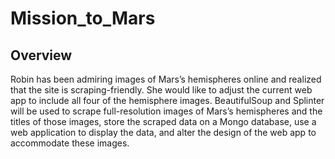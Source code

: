 # Mission_to_Mars

## Overview
Robin has been admiring images of Mars’s hemispheres online and realized that the site is scraping-friendly. She would like to adjust the current web app to include all four of the hemisphere images. BeautifulSoup and Splinter will be used to scrape full-resolution images of Mars’s hemispheres and the titles of those images, store the scraped data on a Mongo database, use a web application to display the data, and alter the design of the web app to accommodate these images.
